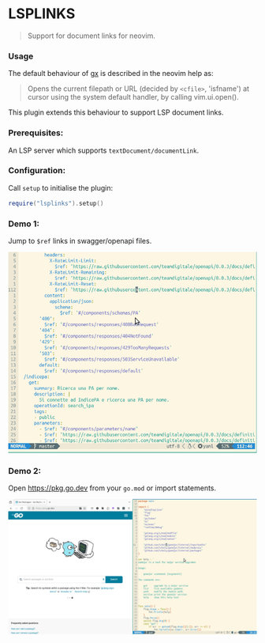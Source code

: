 # LSPLINKS

> Support for document links for neovim.

### Usage

The default behaviour of [gx](https://neovim.io/doc/user/various.html#gx) is described in the neovim help as:

> Opens the current filepath or URL (decided by
> `<cfile>`, 'isfname') at cursor using the system
> default handler, by calling vim.ui.open().

This plugin extends this behaviour to support LSP document links.

### Prerequisites:

An LSP server which supports `textDocument/documentLink`.

### Configuration:

Call `setup` to initialise the plugin:

``` lua
require("lsplinks").setup()
```

### Demo 1:

Jump to `$ref` links in swagger/openapi files.

![](./demo1.gif)

### Demo 2: 

Open https://pkg.go.dev from your `go.mod` or import statements.

![](./demo2.gif)
